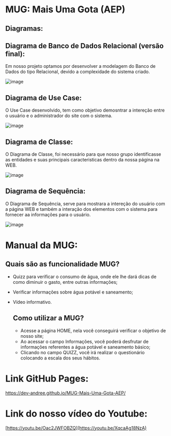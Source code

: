 # MUG: Mais Uma Gota (AEP)

## Diagramas:


## Diagrama de Banco de Dados Relacional (versão final):

Em nosso projeto optamos por desenvolver a modelagem do Banco de Dados do tipo Relacional, devido a complexidade do sistema criado.

![image](https://github.com/dev-andree/MUG-Mais-Uma-Gota-AEP/assets/136995061/7cd5e69c-5e49-49c8-b83a-28ab0d990648)



## Diagrama de Use Case:

O Use Case desenvolvido, tem como objetivo demosntrar a intereção entre o usuário e o administrador do site com o sistema.

![image](https://github.com/dev-andree/MUG-Mais-Uma-Gota-AEP/assets/136995061/aa83cdf2-f5da-4a01-b4e8-ef2d283bea1a)



## Diagrama de Classe:

O Diagrama de Classe, foi necessário para que nosso grupo identificasse as entidades e suas principais caracteristicas dentro da nossa página na WEB.

![image](https://github.com/dev-andree/MUG-Mais-Uma-Gota-AEP/assets/136995061/ddd58f4a-36c0-48f8-a766-97c88b29aa22)


## Diagrama de Sequência:

O Diagrama de Sequência, serve para mostrara a intereção do usuário com a página WEB e também a interação dos elementos com o sistema para fornecer aa informações para o usuário.

![image](https://github.com/dev-andree/MUG-Mais-Uma-Gota-AEP/assets/136995061/0efa3cb1-89e4-4777-b002-5d6d23a62a5b)


# Manual da MUG:

## Quais são as funcionalidade MUG?
- Quizz para verificar o consumo de água, onde ele lhe dará dicas de como diminuir o gasto, entre outras informações;
- Verificar informações sobre água potável e saneamento;
- Vídeo informativo.

  ## Como utilizar a MUG?
  - Acesse a página HOME, nela você conseguirá verificar o objetivo de nosso site;
  - Ao acessar o campo Informações, você poderá desfrutar de informações referentes a água potável e saneamento básico;
  - Clicando no campo QUIZZ, você irá realizar o questionário colocando a escala dos seus hábitos.
 
# Link GitHub Pages:
https://dev-andree.github.io/MUG-Mais-Uma-Gota-AEP/

# Link do nosso vídeo do Youtube:
[https://youtu.be/Oac2JWFOBZQ](https://youtu.be/XqcaAg18NzA)





